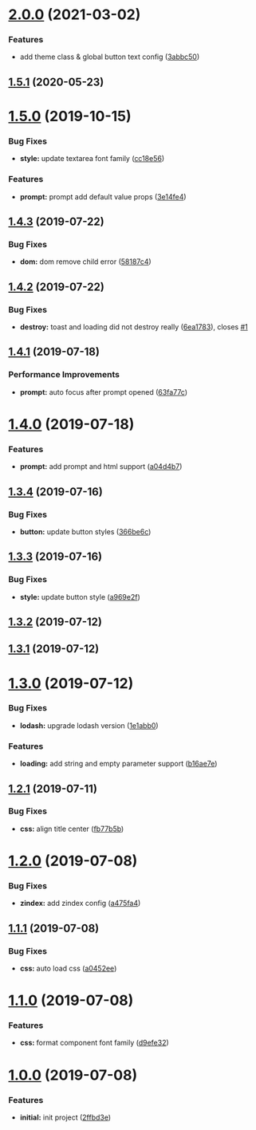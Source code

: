 # [2.0.0](https://github.com/hjxenjoy/promise-dialog/compare/1.5.1...2.0.0) (2021-03-02)


### Features

* add theme class & global button text config ([3abbc50](https://github.com/hjxenjoy/promise-dialog/commit/3abbc50))



## [1.5.1](https://github.com/hjxenjoy/promise-dialog/compare/1.5.0...1.5.1) (2020-05-23)



# [1.5.0](https://github.com/hjxenjoy/promise-dialog/compare/1.4.3...1.5.0) (2019-10-15)


### Bug Fixes

* **style:** update textarea font family ([cc18e56](https://github.com/hjxenjoy/promise-dialog/commit/cc18e56))


### Features

* **prompt:** prompt add default value props ([3e14fe4](https://github.com/hjxenjoy/promise-dialog/commit/3e14fe4))



## [1.4.3](https://github.com/hjxenjoy/promise-dialog/compare/1.4.2...1.4.3) (2019-07-22)


### Bug Fixes

* **dom:** dom remove child error ([58187c4](https://github.com/hjxenjoy/promise-dialog/commit/58187c4))



## [1.4.2](https://github.com/hjxenjoy/promise-dialog/compare/1.4.1...1.4.2) (2019-07-22)


### Bug Fixes

* **destroy:** toast and loading did not destroy really ([6ea1783](https://github.com/hjxenjoy/promise-dialog/commit/6ea1783)), closes [#1](https://github.com/hjxenjoy/promise-dialog/issues/1)



## [1.4.1](https://github.com/hjxenjoy/promise-dialog/compare/1.4.0...1.4.1) (2019-07-18)


### Performance Improvements

* **prompt:** auto focus after prompt opened ([63fa77c](https://github.com/hjxenjoy/promise-dialog/commit/63fa77c))



# [1.4.0](https://github.com/hjxenjoy/promise-dialog/compare/1.3.4...1.4.0) (2019-07-18)


### Features

* **prompt:** add prompt and html support ([a04d4b7](https://github.com/hjxenjoy/promise-dialog/commit/a04d4b7))



## [1.3.4](https://github.com/hjxenjoy/promise-dialog/compare/1.3.3...1.3.4) (2019-07-16)


### Bug Fixes

* **button:** update button styles ([366be6c](https://github.com/hjxenjoy/promise-dialog/commit/366be6c))



## [1.3.3](https://github.com/hjxenjoy/promise-dialog/compare/1.3.2...1.3.3) (2019-07-16)


### Bug Fixes

* **style:** update button style ([a969e2f](https://github.com/hjxenjoy/promise-dialog/commit/a969e2f))



## [1.3.2](https://github.com/hjxenjoy/promise-dialog/compare/1.3.1...1.3.2) (2019-07-12)



## [1.3.1](https://github.com/hjxenjoy/promise-dialog/compare/1.3.0...1.3.1) (2019-07-12)



# [1.3.0](https://github.com/hjxenjoy/promise-dialog/compare/1.2.1...1.3.0) (2019-07-12)


### Bug Fixes

* **lodash:** upgrade lodash version ([1e1abb0](https://github.com/hjxenjoy/promise-dialog/commit/1e1abb0))


### Features

* **loading:** add string and empty parameter support ([b16ae7e](https://github.com/hjxenjoy/promise-dialog/commit/b16ae7e))



## [1.2.1](https://github.com/hjxenjoy/promise-dialog/compare/1.2.0...1.2.1) (2019-07-11)


### Bug Fixes

* **css:** align title center ([fb77b5b](https://github.com/hjxenjoy/promise-dialog/commit/fb77b5b))



# [1.2.0](https://github.com/hjxenjoy/promise-dialog/compare/1.1.1...1.2.0) (2019-07-08)


### Bug Fixes

* **zindex:** add zindex config ([a475fa4](https://github.com/hjxenjoy/promise-dialog/commit/a475fa4))



## [1.1.1](https://github.com/hjxenjoy/promise-dialog/compare/1.1.0...1.1.1) (2019-07-08)


### Bug Fixes

* **css:** auto load css ([a0452ee](https://github.com/hjxenjoy/promise-dialog/commit/a0452ee))



# [1.1.0](https://github.com/hjxenjoy/promise-dialog/compare/1.0.0...1.1.0) (2019-07-08)


### Features

* **css:** format component font family ([d9efe32](https://github.com/hjxenjoy/promise-dialog/commit/d9efe32))



# [1.0.0](https://github.com/hjxenjoy/promise-dialog/compare/2ffbd3e...1.0.0) (2019-07-08)


### Features

* **initial:** init project ([2ffbd3e](https://github.com/hjxenjoy/promise-dialog/commit/2ffbd3e))



